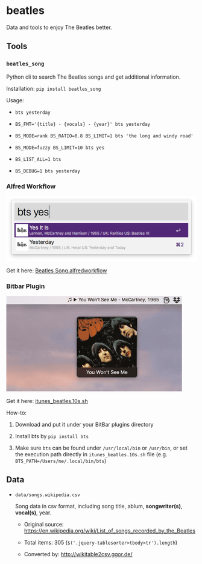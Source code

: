 # beatles

Data and tools to enjoy The Beatles better.

## Tools

### `beatles_song`

Python cli to search The Beatles songs and get additional information.

Installation: `pip install beatles_song`

Usage:

- `bts yesterday`

- `BS_FMT='{title} - {vocals} - {year}' bts yesterday`

- `BS_MODE=rank BS_RATIO=0.8 BS_LIMIT=1 bts 'the long and windy road'`

- `BS_MODE=fuzzy BS_LIMIT=10 bts yes`

- `BS_LIST_ALL=1 bts`

- `BS_DEBUG=1 bts yesterday`

### Alfred Workflow

![](images/alfred_beatles.png)

Get it here: [Beatles Song.alfredworkflow](plugins/alfred/Beatles%20Song.alfredworkflow)

### Bitbar Plugin

![](images/bitbar_beatles.gif)

Get it here: [itunes_beatles.10s.sh](plugins/bitbar/itunes_beatles.10s.sh)

How-to:

1. Download and put it under your BitBar plugins directory

2. Install bts by `pip install bts`

3. Make sure `bts` can be found under `/usr/local/bin` or `/usr/bin`,
   or set the execution path directly in `itunes_beatles.10s.sh` file
   (e.g. `BTS_PATH=/Users/me/.local/bin/bts`)

## Data

- `data/songs.wikipedia.csv`

  Song data in csv format, including song title, ablum, **songwriter(s)**,
  **vocal(s)**, year.

  - Original source: https://en.wikipedia.org/wiki/List_of_songs_recorded_by_the_Beatles

  - Total items: 305 (`$('.jquery-tablesorter>tbody>tr').length`)

  - Converted by: http://wikitable2csv.ggor.de/
